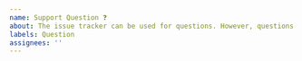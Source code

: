 ```yaml
---
name: Support Question ❓
about: The issue tracker can be used for questions. However, questions really should be asked over at the HPE OneView gitter.im discussion forum 👇
labels: Question
assignees: ''
---
```


<!-- Please provide in detail your question. -->
